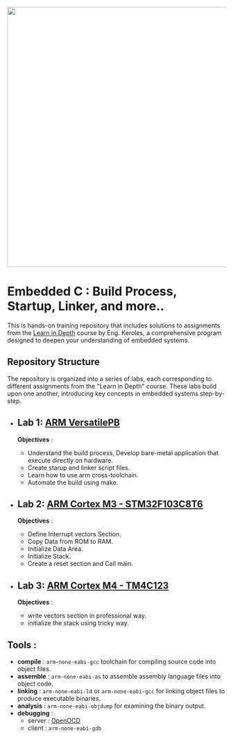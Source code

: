 <div align="center">
  <div>&nbsp;</div>
  <img src="assets\DALL·E.jpg" width="600" /> 
</div>



# Embedded C : Build Process, Startup, Linker, and more..

 This is hands-on training repository that includes solutions to assignments from the [Learn in Depth](https://www.learn-in-depth-store.com/) course by Eng. Keroles, a comprehensive program designed to deepen your understanding of embedded systems.

## Repository Structure
The repository is organized into a series of labs, each corresponding to different assignments from the "Learn in Depth" course. These labs build upon one another, introducing key concepts in embedded systems step-by-step.


- ## Lab 1: [ARM VersatilePB](Lab1-ARM-VersatilePB) 
    **Objectives** : 
    - Understand the build process, Develop bare-metal application that execute directly on hardware.
    - Create starup and linker script files. 
    - Learn how to use arm cross-toolchain.
    - Automate the build using make. 
    

- ## Lab 2: [ARM Cortex M3 - STM32F103C8T6](Lab2-ARM-Cortex-M3) 
    **Objectives** : 
    - Define Interrupt vectors Section. 
    - Copy Data from ROM to RAM.
    - Initialize Data Area. 
    - Initialize Stack. 
    - Create a reset section and Call main.
        

- ## Lab 3: [ARM Cortex M4 - TM4C123](Lab3-ARM-Cortex-M4) 
    **Objectives** : 
    - write vectors section in professional way.
    - initialize the stack using tricky way. 



## Tools :
  - **compile**  : `arm-none-eabi-gcc` toolchain for compiling source code into object files.
  - **assemble** : `arm-none-eabi-as` to assemble assembly language files into object code.
  - **linking**  : `arm-none-eabi-ld` or `arm-none-eabi-gcc` for linking object files to produce executable binaries. 
  - **analysis** : `arm-none-eabi-objdump` for examining the binary output.
  - **debugging** :
    - server : [OpenOCD](https://openocd.org/) 
    - client : `arm-none-eabi-gdb`
  
    